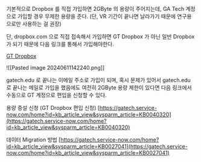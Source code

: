 
기본적으로 Dropbox 를 직접 가입하면 2GByte 의 용량이 주어지는데, 
GA Tech 계정으로 가입할 경우 무제한 용량을 준다. (단, VR 기간이 끝나면 날라가기 때문에 연구용으로만 사용하는 걸 권장)

단, dropbox.com 으로 직접 접속해서 가입하면 GT Dropbox 가 아닌 일반 Dropbox 가 되기 때문에
다음 링크를 통해서 가입해야한다.

[GT Dropbox](https://dropbox.gatech.edu)

![[Pasted image 20240611142240.png]]


gatech.edu 로 끝나는 이메일 주소로 가입이 되며, 혹시 문제가 있어서 gatech.edu 로 끝나는 메일로 가입을 했음에도 여전히 2GByte 용량 제한이 있다면 다음 링크에서 수동으로 GT 계정으로 편입을 신청할 수 있다.

용량 증설 신청 (GT Dropbox 편입 신청)
[https://gatech.service-now.com/home?id=kb_article_view&sysparm_article=KB0040320](https://gatech.service-now.com/home?id=kb_article_view&sysparm_article=KB0040320)

데이터 Migration 방법
[https://gatech.service-now.com/home?id=kb_article_view&sysparm_article=KB0027041](https://gatech.service-now.com/home?id=kb_article_view&sysparm_article=KB0027041)

